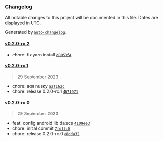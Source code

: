 ### Changelog

All notable changes to this project will be documented in this file. Dates are displayed in UTC.

Generated by [`auto-changelog`](https://github.com/CookPete/auto-changelog).

#### [v0.2.0-rc.2](https://github.com/zettabrasil/react-native-datecs-printer/compare/v0.2.0-rc.1...v0.2.0-rc.2)

- chore: fix yarn install [`d8053f4`](https://github.com/zettabrasil/react-native-datecs-printer/commit/d8053f46da91a8f38841aab97a03fe3ca693860d)

#### [v0.2.0-rc.1](https://github.com/zettabrasil/react-native-datecs-printer/compare/v0.2.0-rc.0...v0.2.0-rc.1)

> 29 September 2023

- chore: add husky [`a2f162c`](https://github.com/zettabrasil/react-native-datecs-printer/commit/a2f162c0a59022ebdb8165957bad6c96dcc7cc28)
- chore: release 0.2.0-rc.1 [`4671971`](https://github.com/zettabrasil/react-native-datecs-printer/commit/46719716a6fbeec707d5f6386908d0b2ae330e37)

#### v0.2.0-rc.0

> 29 September 2023

- feat: config android lib datecs [`4109ee3`](https://github.com/zettabrasil/react-native-datecs-printer/commit/4109ee3f9430655b2d486de435f45dc6c255bec2)
- chore: initial commit [`7fdffc0`](https://github.com/zettabrasil/react-native-datecs-printer/commit/7fdffc049710def2a9d7f17591007c4e5e1f0f35)
- chore: release 0.2.0-rc.0 [`e8dda32`](https://github.com/zettabrasil/react-native-datecs-printer/commit/e8dda32c15aa4c0d44c7ff4ce7276aac9ee5b30b)
